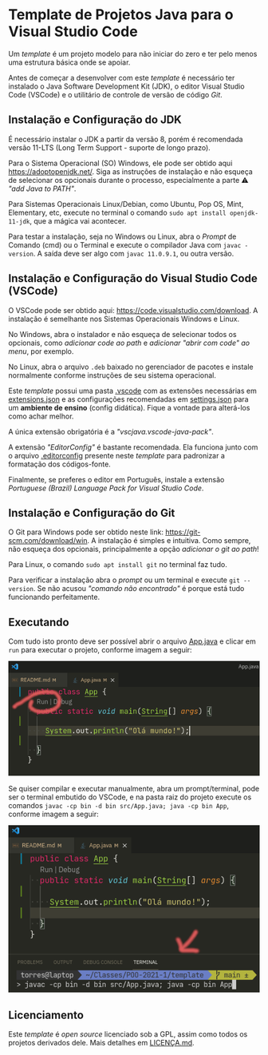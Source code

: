 # Template de Projetos Java para o Visual Studio Code

Um _template_ é um projeto modelo para não iniciar do zero e ter pelo menos uma estrutura básica onde se apoiar.

Antes de começar a desenvolver com este _template_ é necessário ter instalado o Java Software Development Kit (JDK), o editor Visual Studio Code (VSCode) e o utilitário de controle de versão de código _Git_.



## Instalação e Configuração do JDK

É necessário instalar o JDK a partir da versão 8, porém é recomendada versão 11-LTS (Long Term Support - suporte de longo prazo).

Para o Sistema Operacional (SO) Windows, ele pode ser obtido aqui <https://adoptopenjdk.net/>. Siga as instruções de instalação e não esqueça de selecionar os opcionais durante o processo, especialmente a parte ⚠️ _"add Java to PATH"_.

Para Sistemas Operacionais Linux/Debian, como Ubuntu, Pop OS, Mint, Elementary, etc, execute no terminal o comando `sudo apt install openjdk-11-jdk`, que a mágica vai acontecer.

Para testar a instalação, seja no Windows ou Linux, abra o _Prompt_ de Comando (cmd) ou o Terminal e execute o compilador Java com `javac -version`. A saída deve ser algo com `javac 11.0.9.1`, ou outra versão.



## Instalação e Configuração do Visual Studio Code (VSCode)

O VSCode pode ser obtido aqui: <https://code.visualstudio.com/download>. A instalação é semelhante nos Sistemas Operacionais Windows e Linux.

No Windows, abra o instalador e não esqueça de selecionar todos os opcionais, como _adicionar code ao path_ e _adicionar "abrir com code" ao menu_, por exemplo.

No Linux, abra o arquivo `.deb` baixado no gerenciador de pacotes e instale normalmente conforme instruções de seu sistema operacional.

Este _template_ possui uma pasta [.vscode](.vscode) com as extensões necessárias em [extensions.json](.vscode/extensions.json) e as configurações recomendadas em [settings.json](.vscode/settings.json) para um **ambiente de ensino** (config didática). Fique a vontade para alterá-los como achar melhor.

A única extensão obrigatória é a _"vscjava.vscode-java-pack"_.

A extensão _"EditorConfig"_ é bastante recomendada. Ela funciona junto com o arquivo [.editorconfig](.editorconfig) presente neste _template_ para padronizar a formatação dos códigos-fonte.

Finalmente, se preferes o editor em Português, instale a extensão _Portuguese (Brazil) Language Pack for Visual Studio Code_.



## Instalação e Configuração do Git

O Git para Windows pode ser obtido neste link: <https://git-scm.com/download/win>. A instalação é simples e intuitiva. Como sempre, não esqueça dos opcionais, principalmente a opção _adicionar o git ao path_!

Para Linux, o comando `sudo apt install git` no terminal faz tudo.

Para verificar a instalação abra o _prompt_ ou um terminal e execute `git --version`. Se não acusou _"comando não encontrado"_ é porque está tudo funcionando perfeitamente.



## Executando

Com tudo isto pronto deve ser possível abrir o arquivo [App.java](src/App.java) e clicar em `run` para executar o projeto, conforme imagem a seguir:

![](img/run.png)

Se quiser compilar e executar manualmente, abra um prompt/terminal, pode ser o terminal embutido do VSCode, e na pasta raiz do projeto execute os comandos `javac -cp bin -d bin src/App.java; java -cp bin App`, conforme imagem a seguir:

![](img/terminal.png)



## Licenciamento

Este _template_ é _open source_ licenciado sob a GPL, assim como todos os projetos derivados dele. Mais detalhes em [LICENÇA.md](LICENÇA.md).

